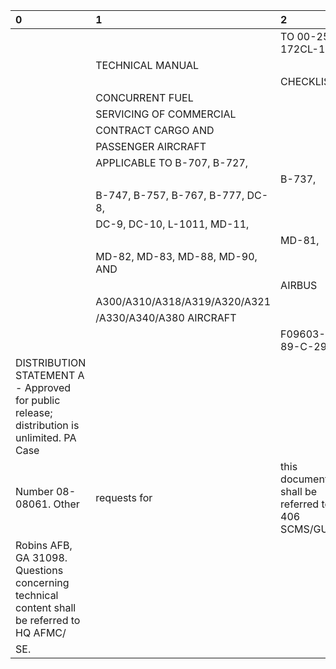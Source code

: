| 0                                                                                          | 1                                 | 2                                                 |
|:-------------------------------------------------------------------------------------------|:----------------------------------|:--------------------------------------------------|
|                                                                                            |                                   | TO 00-25-172CL-1                                  |
|                                                                                            | TECHNICAL MANUAL                  |                                                   |
|                                                                                            |                                   | CHECKLIST                                         |
|                                                                                            | CONCURRENT FUEL                   |                                                   |
|                                                                                            | SERVICING OF COMMERCIAL           |                                                   |
|                                                                                            | CONTRACT CARGO AND                |                                                   |
|                                                                                            | PASSENGER AIRCRAFT                |                                                   |
|                                                                                            | APPLICABLE TO B-707, B-727,       |                                                   |
|                                                                                            |                                   | B-737,                                            |
|                                                                                            | B-747, B-757, B-767, B-777, DC-8, |                                                   |
|                                                                                            | DC-9, DC-10, L-1011, MD-11,       |                                                   |
|                                                                                            |                                   | MD-81,                                            |
|                                                                                            | MD-82, MD-83, MD-88, MD-90, AND   |                                                   |
|                                                                                            |                                   | AIRBUS                                            |
|                                                                                            | A300/A310/A318/A319/A320/A321     |                                                   |
|                                                                                            | /A330/A340/A380 AIRCRAFT          |                                                   |
|                                                                                            |                                   | F09603-89-C-2904                                  |
| DISTRIBUTION STATEMENT A - Approved for public release; distribution is unlimited. PA Case |                                   |                                                   |
| Number 08-08061. Other                                                                     | requests for                      | this document shall be referred to 406 SCMS/GUEE, |
| Robins AFB, GA 31098. Questions concerning technical content shall be referred to HQ AFMC/ |                                   |                                                   |
| SE.                                                                                        |                                   |                                                   |
